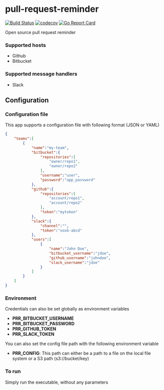 # pull-request-reminder
[![Build Status](https://travis-ci.org/julienduchesne/pull-request-reminder.svg?branch=master)](https://travis-ci.org/julienduchesne/pull-request-reminder)
[![codecov](https://codecov.io/gh/julienduchesne/pull-request-reminder/branch/master/graph/badge.svg)](https://codecov.io/gh/julienduchesne/pull-request-reminder)
[![Go Report Card](https://goreportcard.com/badge/github.com/julienduchesne/pull-request-reminder)](https://goreportcard.com/report/github.com/julienduchesne/pull-request-reminder)

Open source pull request reminder

### Supported hosts
* Github
* Bitbucket

### Supported message handlers
* Slack

## Configuration

### Configuration file
This app supports a configuration file with following format (JSON or YAML)
```json
{
    "teams":[
        {
            "name":"my-team",
            "bitbucket":{
                "repositories":[
                    "owner/repo1",
                    "owner/repo2"
                ],
                "username":"user",
                "password":"app_password"
            },
            "github":{
                "repositories":[
                    "account/repo1",
                    "account/repo2"
                ],
                "token":"mytoken"
            },
            "slack":{
                "channel":"",
                "token":"xoxb-abcd"
            },
            "users":[
                {
                    "name":"John Doe",
                    "bitbucket_username":"jdoe",
                    "github_username":"johndoe",
                    "slack_username":"jdoe"
                }
            ]
        }
    ]
}
```


### Environment
Credentials can also be set globally as environment variables
- **PRR_BITBUCKET_USERNAME**
- **PRR_BITBUCKET_PASSWORD**
- **PRR_GITHUB_TOKEN**
- **PRR_SLACK_TOKEN**

You can also set the config file path with the following environment variable
- **PRR_CONFIG**: This path can either be a path to a file on the local file system or a S3 path (s3://bucket/key)

### To run
Simply run the executable, without any parameters